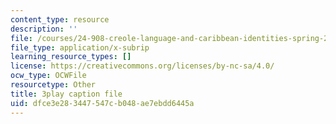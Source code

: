 ```yaml
---
content_type: resource
description: ''
file: /courses/24-908-creole-language-and-caribbean-identities-spring-2017/dfce3e283447547cb048ae7ebdd6445a_z_YXJLMpxoM.vtt
file_type: application/x-subrip
learning_resource_types: []
license: https://creativecommons.org/licenses/by-nc-sa/4.0/
ocw_type: OCWFile
resourcetype: Other
title: 3play caption file
uid: dfce3e28-3447-547c-b048-ae7ebdd6445a
---
```

